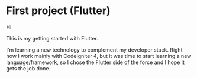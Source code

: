 # First project (Flutter)

Hi.

This is my getting started with Flutter.

I'm learning a new technology to complement my developer stack.
Right now I work mainly with CodeIgniter 4, but it was time to start learning a new language/framework, so I chose the Flutter side of the force and I hope it gets the job done.
